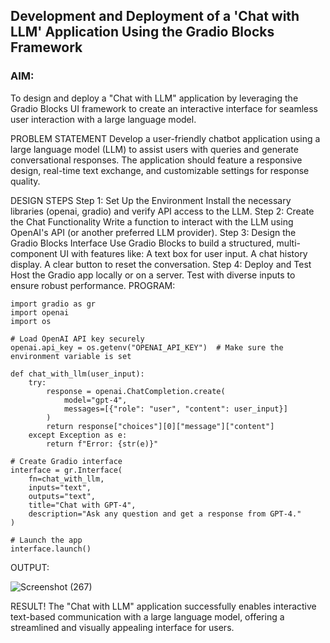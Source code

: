 ## Development and Deployment of a 'Chat with LLM' Application Using the Gradio Blocks Framework

### AIM:
To design and deploy a "Chat with LLM" application by leveraging the Gradio Blocks UI framework to create an interactive interface for seamless user interaction with a large language model.

PROBLEM STATEMENT
Develop a user-friendly chatbot application using a large language model (LLM) to assist users with queries and generate conversational responses. The application should feature a responsive design, real-time text exchange, and customizable settings for response quality.

DESIGN STEPS
Step 1: Set Up the Environment
Install the necessary libraries (openai, gradio) and verify API access to the LLM.
Step 2: Create the Chat Functionality
Write a function to interact with the LLM using OpenAI's API (or another preferred LLM provider).
Step 3: Design the Gradio Blocks Interface
Use Gradio Blocks to build a structured, multi-component UI with features like:
A text box for user input.
A chat history display.
A clear button to reset the conversation.
Step 4: Deploy and Test
Host the Gradio app locally or on a server.
Test with diverse inputs to ensure robust performance.
PROGRAM:
```
import gradio as gr
import openai
import os

# Load OpenAI API key securely
openai.api_key = os.getenv("OPENAI_API_KEY")  # Make sure the environment variable is set

def chat_with_llm(user_input):
    try:
        response = openai.ChatCompletion.create(
            model="gpt-4",
            messages=[{"role": "user", "content": user_input}]
        )
        return response["choices"][0]["message"]["content"]
    except Exception as e:
        return f"Error: {str(e)}"

# Create Gradio interface
interface = gr.Interface(
    fn=chat_with_llm,
    inputs="text",
    outputs="text",
    title="Chat with GPT-4",
    description="Ask any question and get a response from GPT-4."
)

# Launch the app
interface.launch()
```
OUTPUT:

![Screenshot (267)](https://github.com/user-attachments/assets/66e6b7ee-6829-4746-ab42-3fa074318b98)

RESULT!
The "Chat with LLM" application successfully enables interactive text-based communication with a large language model, offering a streamlined and visually appealing interface for users.
